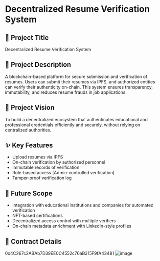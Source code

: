 # Decentralized Resume Verification System

## 📌 Project Title
Decentralized Resume Verification System

## 📃 Project Description
A blockchain-based platform for secure submission and verification of resumes. Users can submit their resumes via IPFS, and authorized entities can verify their authenticity on-chain. This system ensures transparency, immutability, and reduces resume frauds in job applications.

## 🎯 Project Vision
To build a decentralized ecosystem that authenticates educational and professional credentials efficiently and securely, without relying on centralized authorities.

## ✨ Key Features
- Upload resumes via IPFS
- On-chain verification by authorized personnel
- Immutable records of verification
- Role-based access (Admin-controlled verification)
- Tamper-proof verification log

## 🚀 Future Scope
- Integration with educational institutions and companies for automated verification
- NFT-based certifications
- Decentralized access control with multiple verifiers
- On-chain metadata enrichment with LinkedIn-style profiles

## 📜 Contract Details
0x4C267c2ABAb7D39EE0C4552c76aB315F9fA43481
![image](https://github.com/user-attachments/assets/1a405017-8111-44f2-be7a-78c7eda8bca7)
